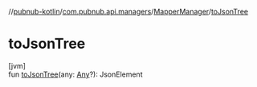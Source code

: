 //[pubnub-kotlin](../../../index.md)/[com.pubnub.api.managers](../index.md)/[MapperManager](index.md)/[toJsonTree](to-json-tree.md)

# toJsonTree

[jvm]\
fun [toJsonTree](to-json-tree.md)(any: [Any](https://kotlinlang.org/api/latest/jvm/stdlib/kotlin/-any/index.html)?): JsonElement
